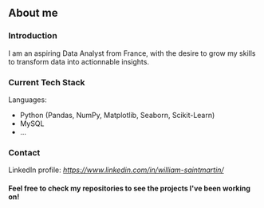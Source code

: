 ## About me

### Introduction

I am an aspiring Data Analyst from France, with the desire to grow my skills to transform data into actionnable insights.


### Current Tech Stack

Languages:
- Python (Pandas, NumPy, Matplotlib, Seaborn, Scikit-Learn)
- MySQL
- ...


### Contact
LinkedIn profile: *https://www.linkedin.com/in/william-saintmartin/*


#### Feel free to check my repositories to see the projects I've been working on!
